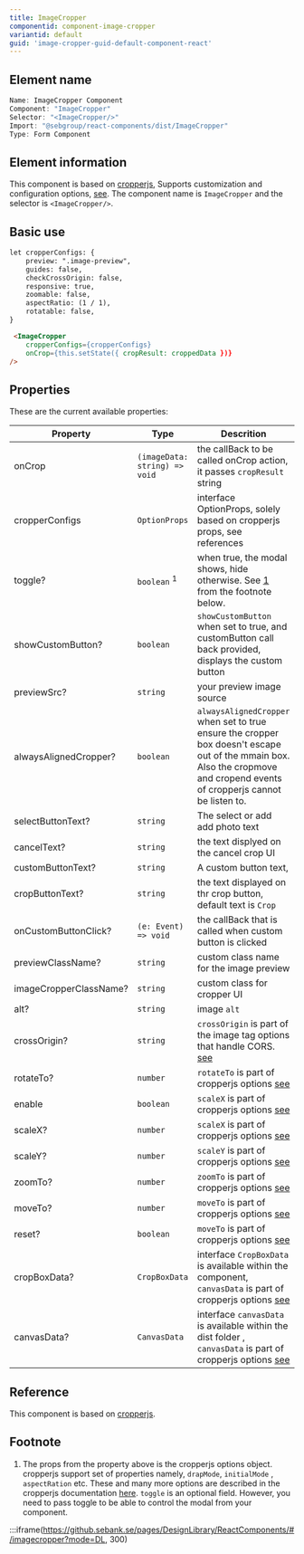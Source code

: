 ```yaml
---
title: ImageCropper
componentid: component-image-cropper
variantid: default
guid: 'image-cropper-guid-default-component-react'
---
```


## Element name
```javascript
Name: ImageCropper Component
Component: "ImageCropper"
Selector: "<ImageCropper/>"
Import: "@sebgroup/react-components/dist/ImageCropper"
Type: Form Component
```

## Element information 
This component is based on [cropperjs](https://github.com/fengyuanchen/cropperjs), Supports customization and configuration options, [see](https://github.com/fengyuanchen/cropperjs#options). The component name is `ImageCropper` and the selector is `<ImageCropper/>`.

## Basic use
```html
let cropperConfigs: {
    preview: ".image-preview",
    guides: false,
    checkCrossOrigin: false,
    responsive: true,
    zoomable: false,
    aspectRatio: (1 / 1),
    rotatable: false,
}

 <ImageCropper
    cropperConfigs={cropperConfigs}
    onCrop={this.setState({ cropResult: croppedData })}
/>
```

## Properties
These are the current available properties:

| Property               | Type                          | Descrition                                                                                                                                                                 |
| ---------------------- | ----------------------------- | -------------------------------------------------------------------------------------------------------------------------------------------------------------------------- |
| onCrop                 | `(imageData: string) => void` | the callBack to be called onCrop action, it passes `cropResult` string                                                                                                     |
| cropperConfigs         | `OptionProps`                 | interface OptionProps, solely based on cropperjs props, see references                                                                                                     |
| toggle?                | `boolean` <sup>1</sup>        | when true, the modal shows, hide otherwise. See [1](#/imagecropper#reference) from the footnote below.                                                                    |
| showCustomButton?      | `boolean`                     | `showCustomButton` when set to true, and customButton call back provided, displays the custom button                                                                       |
| previewSrc?            | `string`                      | your preview image source                                                                                                                                                  |
| alwaysAlignedCropper?  | `boolean`                     | `alwaysAlignedCropper` when set to true ensure the cropper box doesn't escape out of the mmain box. Also the cropmove and cropend events of cropperjs cannot be listen to. |
| selectButtonText?      | `string`                      | The select or add add photo text                                                                                                                                           |
| cancelText?            | `string`                      | the text displyed on the cancel crop UI                                                                                                                                    |
| customButtonText?      | `string`                      | A custom button text,                                                                                                                                                      |
| cropButtonText?        | `string`                      | the text displayed on thr crop button, default text is `Crop`                                                                                                              |
| onCustomButtonClick?   | `(e: Event) => void`          | the callBack that is called when custom button is clicked                                                                                                                  |
| previewClassName?      | `string`                      | custom class name for the image preview                                                                                                                                    |
| imageCropperClassName? | `string`                      | custom class for cropper UI                                                                                                                                                |
| alt?                   | `string`                      | image `alt`                                                                                                                                                                |
| crossOrigin?           | `string`                      | `crossOrigin` is part of the image tag options that handle CORS. [see](https://developer.mozilla.org/en-US/docs/Web/HTML/CORS_enabled_image)                                                       |
| rotateTo?              | `number`                      | `rotateTo`           is part of cropperjs options [see](https://github.com/fengyuanchen/cropperjs#options)                                                                 |
| enable                 | `boolean`                     | `scaleX` is part of cropperjs options [see](https://github.com/fengyuanchen/cropperjs#options)                                                                             |
| scaleX?                | `number`                      | `scaleX` is part of cropperjs options [see](https://github.com/fengyuanchen/cropperjs#options)                                                                             |
| scaleY?                | `number`                      | `scaleY` is part of cropperjs options [see](https://github.com/fengyuanchen/cropperjs#options)                                                                             |
| zoomTo?                | `number`                      | `zoomTo` is part of cropperjs options [see](https://github.com/fengyuanchen/cropperjs#options)                                                                             |
| moveTo?                | `number`                      | `moveTo` is part of cropperjs options [see](https://github.com/fengyuanchen/cropperjs#options)                                                                             |
| reset?                 | `boolean`                     | `moveTo` is part of cropperjs options [see](https://github.com/fengyuanchen/cropperjs#options)                                                                             |
| cropBoxData?           | `CropBoxData`                 | interface `CropBoxData` is available within the component, `canvasData` is part of cropperjs options [see](https://github.com/fengyuanchen/cropperjs#options)              |
| canvasData?            | `CanvasData`                  | interface `canvasData` is available within the dist folder , `canvasData` is part of cropperjs options [see](https://github.com/fengyuanchen/cropperjs#options)            |

## Reference
This component is based on [cropperjs](https://github.com/fengyuanchen/cropperjs).

## Footnote
1. The props from the property above is the cropperjs options object. cropperjs support set of properties namely, `drapMode`, `initialMode` , `aspectRation` etc. These and many more options are described in the cropperjs documentation [here](https://github.com/fengyuanchen/cropperjs#options). 
`toggle` is an optional field. However, you need to pass toggle to be able to control the modal from your component.


:::iframe(https://github.sebank.se/pages/DesignLibrary/ReactComponents/#/imagecropper?mode=DL, 300)